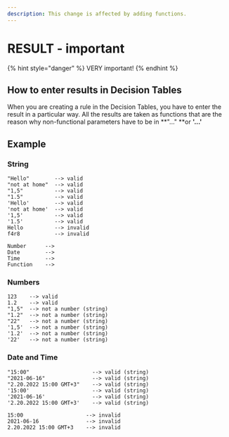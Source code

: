 ```yaml
---
description: This change is affected by adding functions.
---
```


# RESULT - important

{% hint style="danger" %}
VERY important! 
{% endhint %}

## How to enter results in Decision Tables

When you are creating a rule in the Decision Tables, you have to enter the result in a particular way. All the results are taken as functions that are the reason why non-functional parameters have to be in **"..." **or **'...'**

## **Example**

### String

```
"Hello"        --> valid
"not at home"  --> valid
"1,5"          --> valid
"1.5"          --> valid
'Hello'        --> valid
'not at home'  --> valid
'1,5'          --> valid
'1.5'          --> valid
Hello          --> invalid
f4r8           --> invalid

Number      --> 
Date        -->
Time        -->
Function    -->
```

### Numbers

```
123    --> valid
1.2    --> valid
"1,5"  --> not a number (string)
"1.2"  --> not a number (string)
"22"   --> not a number (string)
'1,5'  --> not a number (string)
'1.2'  --> not a number (string)
'22'   --> not a number (string)
```

### Date and Time

```
"15:00"                    --> valid (string)
"2021-06-16"               --> valid (string)
"2.20.2022 15:00 GMT+3"    --> valid (string)
'15:00'                    --> valid (string)
'2021-06-16'               --> valid (string)
'2.20.2022 15:00 GMT+3'    --> valid (string)

15:00                    --> invalid
2021-06-16               --> invalid
2.20.2022 15:00 GMT+3    --> invalid
```
